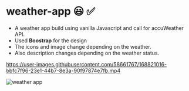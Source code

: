 # weather-app 😃 ✅
* A weather app build using vanilla Javascript and call for accuWeather API.
* Used **Boostrap** for the design
* The icons and image change depending on the weather.
* Also description changes depending on the weather status. 



https://user-images.githubusercontent.com/58661767/168821016-bbfc7f96-23e1-44b7-8e3a-90f97874e7fb.mp4

![weather app](https://user-images.githubusercontent.com/58661767/168821197-e963198c-391b-42d3-9c9e-4b2cc1029abe.JPG)

